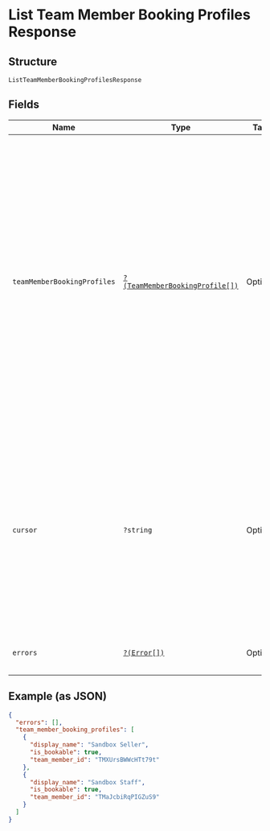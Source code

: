 
# List Team Member Booking Profiles Response

## Structure

`ListTeamMemberBookingProfilesResponse`

## Fields

| Name | Type | Tags | Description | Getter | Setter |
|  --- | --- | --- | --- | --- | --- |
| `teamMemberBookingProfiles` | [`?(TeamMemberBookingProfile[])`](../../doc/models/team-member-booking-profile.md) | Optional | The list of team member booking profiles. The results are returned in the ascending order of the time<br>when the team member booking profiles were last updated. Multiple booking profiles updated at the same time<br>are further sorted in the ascending order of their IDs. | getTeamMemberBookingProfiles(): ?array | setTeamMemberBookingProfiles(?array teamMemberBookingProfiles): void |
| `cursor` | `?string` | Optional | The pagination cursor to be used in the subsequent request to get the next page of the results. Stop retrieving the next page of the results when the cursor is not set.<br>**Constraints**: *Maximum Length*: `65536` | getCursor(): ?string | setCursor(?string cursor): void |
| `errors` | [`?(Error[])`](../../doc/models/error.md) | Optional | Errors that occurred during the request. | getErrors(): ?array | setErrors(?array errors): void |

## Example (as JSON)

```json
{
  "errors": [],
  "team_member_booking_profiles": [
    {
      "display_name": "Sandbox Seller",
      "is_bookable": true,
      "team_member_id": "TMXUrsBWWcHTt79t"
    },
    {
      "display_name": "Sandbox Staff",
      "is_bookable": true,
      "team_member_id": "TMaJcbiRqPIGZuS9"
    }
  ]
}
```

